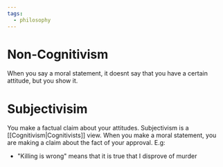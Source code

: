 ```yaml
---
tags:
  - philosophy
---
```

# Non-Cognitivism
When you say a moral statement, it doesnt say that you have a certain attitude, but you show it.
# Subjectivisim
You make a factual claim about your attitudes. 
Subjectivism is a [[Cognitivism|Cognitivists]] view.
When you make a moral statement, you are making a claim about the fact of your approval.
E.g:
- "Killing is wrong" means that it is true that I disprove of murder
